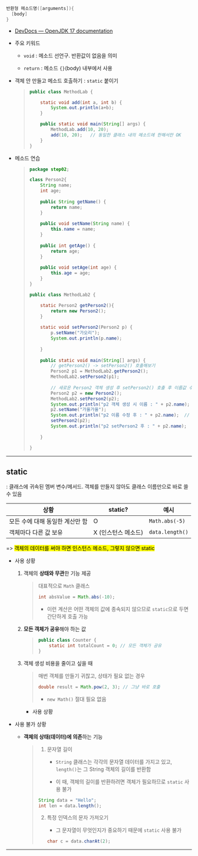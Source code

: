 ```java
반환형 메소드명([arguments]){
  [body]
}
```

- [DevDocs — OpenJDK 17 documentation](https://devdocs.io/openjdk~17/)

- 주요 키워드
  
  - `void` : 메소드 선언구. 반환값이 없음을 의미
  
  - `return` : 메소드 `{}`(body) 내부에서 사용

- 객체 안 만들고 메소드 호출하기 : `static` 붙이기
  
  > ```java
  > public class MethodLab {
  > 
  >     static void add(int a, int b) {
  >         System.out.println(a+b);
  >     }
  > 
  >     public static void main(String[] args) {
  >         MethodLab.add(10, 20);
  >         add(10, 20);   // 동일한 클래스 내의 메소드에 한해서만 OK
  >     }
  > }
  > ```

- 메소드 연습
  
  > ```java
  > package step02;
  > 
  > class Person2{
  > 	String name;
  > 	int age;
  > 	
  > 	public String getName() {
  > 		return name;
  > 	}
  > 	
  > 	public void setName(String name) {
  > 		this.name = name;
  > 	}
  > 	
  > 	public int getAge() {
  > 		return age;
  > 	}
  > 	
  > 	public void setAge(int age) {
  > 		this.age = age;
  > 	}
  > }
  > 
  > public class MethodLab2 {
  > 
  > 	static Person2 getPerson2(){
  > 		return new Person2();
  > 	}
  > 	
  > 	static void setPerson2(Person2 p) {
  > 		p.setName("가오리");
  > 		System.out.println(p.name);
  > 		
  > 	}
  > 	
  > 	public static void main(String[] args) {
  > 		// getPerson2() -> setPerson2() 호출해보기
  > 		Person2 p1 = MethodLab2.getPerson2();
  > 		MethodLab2.setPerson2(p1);
  > 		
  > 		// 새로운 Person2 객체 생성 후 setPerson2() 호출 후 이름값 수정하기
  > 		Person2 p2 = new Person2();
  > 		MethodLab2.setPerson2(p2);
  > 		System.out.println("p2 객체 생성 시 이름 : " + p2.name);  // 가오리
  > 		p2.setName("가올가올");
  > 		System.out.println("p2 이름 수정 후 : " + p2.name);  // 가올가올
  > 		setPerson2(p2);
  > 		System.out.println("p2 setPerson2 후 : " + p2.name);  // 가오리
  > 		
  > 	}
  > 
  > }
  > 
  > ```

---

## static

  : 클래스에 귀속된 멤버 변수/메서드. 객체를 만들지 않아도 클래스 이름만으로 바로 쓸 수 있음

| 상황                 | static?      | 예시              |
| ------------------ | ------------ | --------------- |
| 모든 수에 대해 동일한 계산만 함 | O            | `Math.abs(-5)`  |
| 객체마다 다른 값 보유       | X (인스턴스 메소드) | `data.length()` |

  => <mark>객체의 데이터를 써야 하면 인스턴스 메소드, 그렇지 않으면 static</mark>

- 사용 상황
  
  1. 객체의 **상태와 무관**한 기능 제공
     
     > 대표적으로 `Math` 클래스
     > 
     > ```java
     > int absValue = Math.abs(-10);
     > ```
     > 
     > - 이런 계산은 어떤 객체의 값에 종속되지 않으므로 `static`으로 두면 간단하게 호출 가능
  
  2. **모든 객체가 공유**해야 하는 값
     
     > ```java
     > public class Counter {
     >     static int totalCount = 0; // 모든 객체가 공유
     > }
     > ```
  
  3. 객체 생성 비용을 줄이고 싶을 때
     
     > 매번 객체를 만들기 귀찮고, 상태가 필요 없는 경우
     > 
     > ```java
     > double result = Math.pow(2, 3); // 그냥 바로 호출
     > ```
     > 
     > - `new Math()` 절대 필요 없음
     
     - 사용 상황

- 사용 불가 상황
  
  - **객체의 상태(데이터)에 의존**하는 기능
    
    > 1. 문자열 길이
    >    
    >    - `String` 클래스는 각각의 문자열 데이터를 가지고 있고, `length()`는 그 String 객체의 길이를 반환함
    >    
    >    - 이 때, 객체의 길이를 반환하려면 객체가 필요하므로 `static` 사용 불가
    > 
    > ```java
    > String data = "Hello";
    > int len = data.length();
    > ```
    > 
    > 2. 특정 인덱스의 문자 가져오기
    >    
    >    - 그 문자열이 무엇인지가 중요하기 때문에 `static` 사용 불가
    >    
    >    ```java
    >    char c = data.charAt(2);
    >    ```

---
